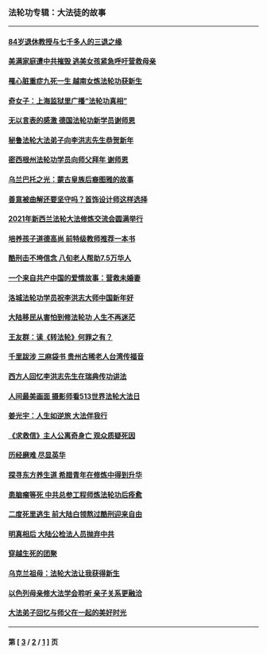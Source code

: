 ### 法轮功专辑：大法徒的故事
---
#### [84岁退休教授与七千多人的三退之缘](../../pages/nf1147481/n13796650.md?09140430) 
#### [美满家庭遭中共摧毁 逃美女孩紧急呼吁营救母亲](../../pages/nf1147481/n13792859.md?09140430) 
#### [罹心脏重症九死一生 越南女炼法轮功获新生](../../pages/nf1147481/n13732766.md?09140430) 
#### [奇女子：上海监狱里广播“法轮功真相”](../../pages/nf1147481/n13726443.md?09140430) 
#### [无以言表的感激 德国法轮功新学员谢师恩](../../pages/nf1147481/n13543790.md?09140430) 
#### [秘鲁法轮大法弟子向李洪志先生恭贺新年](../../pages/nf1147481/n13540182.md?09140430) 
#### [密西根州法轮功学员向师父拜年 谢师恩](../../pages/nf1147481/n13538183.md?09140430) 
#### [乌兰巴托之光：蒙古皇族后裔图雅的故事](../../pages/nf1147481/n13155759.md?09140430) 
#### [善意被曲解还要坚守吗？首饰设计师这样选择](../../pages/nf1147481/n13077575.md?09140430) 
#### [2021年新西兰法轮大法修炼交流会圆满举行](../../pages/nf1147481/n13033149.md?09140430) 
#### [培养孩子道德高尚 前特级教师推荐一本书](../../pages/nf1147481/n12938640.md?09140430) 
#### [酷刑击不垮信念 八旬老人帮助7.5万华人](../../pages/nf1147481/n12880712.md?09140430) 
#### [一个来自共产中国的爱情故事：营救未婚妻](../../pages/nf1147481/n12778386.md?09140430) 
#### [洛城法轮功学员祝李洪志大师中国新年好](../../pages/nf1147481/n12724685.md?09140430) 
#### [大陆移民从害怕到修法轮功 人生不再迷茫](../../pages/nf1147481/n12414325.md?09140430) 
#### [王友群：读《转法轮》何罪之有？](../../pages/nf1147481/n12408647.md?09140430) 
#### [千里跋涉 三麻袋书 贵州古稀老人台湾传福音](../../pages/nf1147481/n12198750.md?09140430) 
#### [西方人回忆李洪志先生在瑞典传功讲法](../../pages/nf1147481/n12099607.md?09140430) 
#### [人间最美画面 摄影师看513世界法轮大法日](../../pages/nf1147481/n12094118.md?09140430) 
#### [姜光宇：人生如逆旅 大法伴我行](../../pages/nf1147481/n12088664.md?09140430) 
#### [《求救信》主人公离奇身亡 观众质疑死因](../../pages/nf1147481/n11845215.md?09140430) 
#### [历经磨难 尽显英华](../../pages/nf1147481/n11723297.md?09140430) 
#### [探寻东方养生道 希腊青年在修炼中得到升华](../../pages/nf1147481/n11494502.md?09140430) 
#### [患脑瘤等死 中共总参工程师炼法轮功后痊愈](../../pages/nf1147481/n11466682.md?09140430) 
#### [二度死里逃生 前大陆白领熬过酷刑迎来自由](../../pages/nf1147481/n11368594.md?09140430) 
#### [明真相后 大陆公检法人员抛弃中共](../../pages/nf1147481/n11358618.md?09140430) 
#### [穿越生死的团聚](../../pages/nf1147481/n11258922.md?09140430) 
#### [乌克兰祖母：法轮大法让我获得新生](../../pages/nf1147481/n11269457.md?09140430) 
#### [以色列母亲修大法学会聆听 亲子关系更融洽](../../pages/nf1147481/n11268195.md?09140430) 
#### [大法弟子回忆与师父在一起的美好时光](../../pages/nf1147481/n11267759.md?09140430) 

---
#### 第 [ [3](./3.md?09140430) / [2](./2.md?09140430) / [1](./1.md?09140430) ] 页
